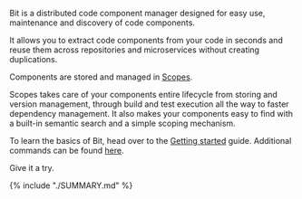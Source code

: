 
Bit is a distributed code component manager designed for easy use, maintenance and discovery of code components.

It allows you to extract code components from your code in seconds and reuse them across repositories and microservices without creating duplications.

Components are stored and managed in [Scopes](Glossary#scopes).

Scopes takes care of your components entire lifecycle from storing and version management, through build and test execution all the way to faster dependency management. It also makes your components easy to find with a built-in semantic search and a simple scoping mechanism.

To learn the basics of Bit, head over to the [Getting started](Getting-Started) guide. Additional commands can be found [here](CLI-Reference).

Give it a try.

{% include "./SUMMARY.md" %}
